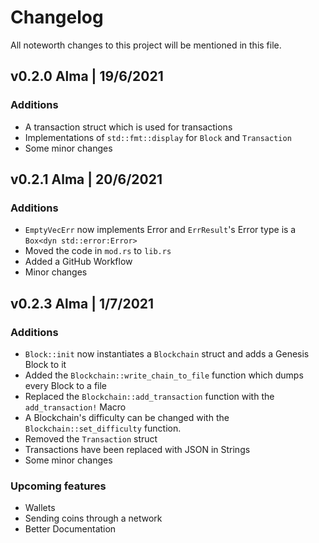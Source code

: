# Changelog
All noteworth changes to this project will be mentioned in this file.

## v0.2.0 Alma | 19/6/2021
### Additions
- A transaction struct which is used for transactions
- Implementations of ```std::fmt::display``` for ```Block``` and ```Transaction```
- Some minor changes

## v0.2.1 Alma | 20/6/2021
### Additions
- ```EmptyVecErr``` now implements Error and ```ErrResult```'s Error type is a ```Box<dyn std::error:Error>```
- Moved the code in ```mod.rs``` to ```lib.rs```
- Added a GitHub Workflow
- Minor changes

## v0.2.3 Alma | 1/7/2021
### Additions
- ```Block::init``` now instantiates a ```Blockchain``` struct and adds a Genesis Block to it
- Added the ```Blockchain::write_chain_to_file``` function which dumps every Block to a file
- Replaced the ```Blockchain::add_transaction``` function with the ```add_transaction!``` Macro
- A Blockchain's difficulty can be changed with the ```Blockchain::set_difficulty``` function.
- Removed the ```Transaction``` struct
- Transactions have been replaced with JSON in Strings
- Some minor changes

### Upcoming features
- Wallets
- Sending coins through a network
- Better Documentation